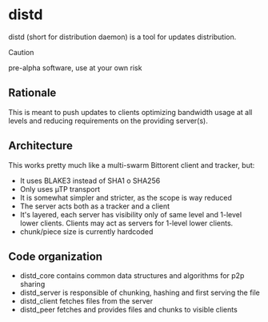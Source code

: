 # distd

distd (short for distribution daemon) is a tool for updates distribution.

> [!CAUTION]
> pre-alpha software, use at your own risk

## Rationale
This is meant to push updates to clients optimizing bandwidth usage at all levels and reducing
requirements on the providing server(s).

## Architecture
This works pretty much like a multi-swarm Bittorent client and tracker, but:
- It uses BLAKE3 instead of SHA1 o SHA256
- Only uses µTP transport
- It is somewhat simpler and stricter, as the scope is way reduced
- The server acts both as a tracker and a client
- It's layered, each server has visibility only of same level and 1-level lower clients.
    Clients may act as servers for 1-level lower clients.
- chunk/piece size is currently hardcoded

## Code organization
- distd_core contains common data structures and algorithms for p2p sharing
- distd_server is responsible of chunking, hashing and first serving the file
- distd_client fetches files from the server
- distd_peer fetches and provides files and chunks to visible clients

